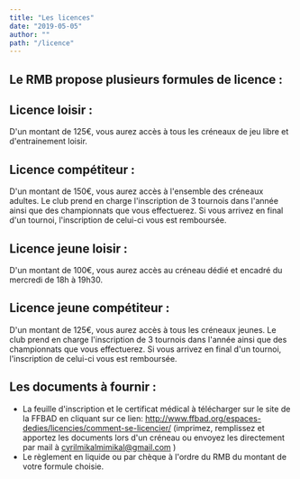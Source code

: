 ```yaml
---
title: "Les licences"
date: "2019-05-05"
author: ""
path: "/licence"
---
```


## Le RMB propose plusieurs formules de licence :

## Licence loisir :
D'un montant de 125€, vous aurez accès à tous les créneaux de jeu libre et d'entrainement loisir.

## Licence compétiteur :
D'un montant de 150€, vous aurez accès à l'ensemble des créneaux adultes. Le club prend en charge l'inscription de 3 tournois dans l'année ainsi  que des championnats que vous effectuerez. Si vous arrivez en final d'un tournoi, l'inscription de celui-ci vous est remboursée.

## Licence jeune loisir :
D'un montant de 100€, vous aurez accès au créneau dédié et encadré du mercredi de 18h à 19h30.

## Licence jeune compétiteur :
D'un montant de 125€, vous aurez accès à tous les créneaux jeunes. Le club prend en charge l'inscription de 3 tournois dans l'année ainsi que des championnats que vous effectuerez. Si vous arrivez en final d'un tournoi, l'inscription de celui-ci vous est remboursée.


## Les documents à fournir :
* La feuille d'inscription et le certificat médical à télécharger sur le site de la FFBAD en cliquant sur ce lien: http://www.ffbad.org/espaces-dedies/licencies/comment-se-licencier/ (imprimez, remplissez et apportez les documents lors d'un créneau ou envoyez les directement par mail à cyrilmikalmimikal@gmail.com )
*  Le règlement en liquide ou par chèque à l'ordre du RMB du montant de votre formule choisie.
